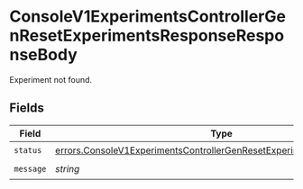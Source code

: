 # ConsoleV1ExperimentsControllerGenResetExperimentsResponseResponseBody

Experiment not found.


## Fields

| Field                                                                                                                                                            | Type                                                                                                                                                             | Required                                                                                                                                                         | Description                                                                                                                                                      |
| ---------------------------------------------------------------------------------------------------------------------------------------------------------------- | ---------------------------------------------------------------------------------------------------------------------------------------------------------------- | ---------------------------------------------------------------------------------------------------------------------------------------------------------------- | ---------------------------------------------------------------------------------------------------------------------------------------------------------------- |
| `status`                                                                                                                                                         | [errors.ConsoleV1ExperimentsControllerGenResetExperimentsResponseStatus](../../models/errors/consolev1experimentscontrollergenresetexperimentsresponsestatus.md) | :heavy_check_mark:                                                                                                                                               | N/A                                                                                                                                                              |
| `message`                                                                                                                                                        | *string*                                                                                                                                                         | :heavy_check_mark:                                                                                                                                               | N/A                                                                                                                                                              |